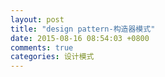 ```yaml
---
layout: post
title: "design pattern-构造器模式"
date: 2015-08-16 08:54:03 +0800
comments: true
categories: 设计模式
---
```

